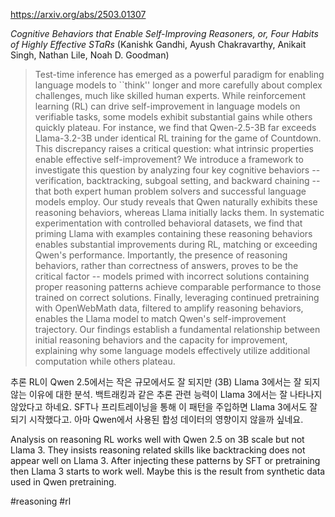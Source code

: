 https://arxiv.org/abs/2503.01307

*Cognitive Behaviors that Enable Self-Improving Reasoners, or, Four Habits of Highly Effective STaRs* (Kanishk Gandhi, Ayush Chakravarthy, Anikait Singh, Nathan Lile, Noah D. Goodman)

> Test-time inference has emerged as a powerful paradigm for enabling language models to ``think'' longer and more carefully about complex challenges, much like skilled human experts. While reinforcement learning (RL) can drive self-improvement in language models on verifiable tasks, some models exhibit substantial gains while others quickly plateau. For instance, we find that Qwen-2.5-3B far exceeds Llama-3.2-3B under identical RL training for the game of Countdown. This discrepancy raises a critical question: what intrinsic properties enable effective self-improvement? We introduce a framework to investigate this question by analyzing four key cognitive behaviors -- verification, backtracking, subgoal setting, and backward chaining -- that both expert human problem solvers and successful language models employ. Our study reveals that Qwen naturally exhibits these reasoning behaviors, whereas Llama initially lacks them. In systematic experimentation with controlled behavioral datasets, we find that priming Llama with examples containing these reasoning behaviors enables substantial improvements during RL, matching or exceeding Qwen's performance. Importantly, the presence of reasoning behaviors, rather than correctness of answers, proves to be the critical factor -- models primed with incorrect solutions containing proper reasoning patterns achieve comparable performance to those trained on correct solutions. Finally, leveraging continued pretraining with OpenWebMath data, filtered to amplify reasoning behaviors, enables the Llama model to match Qwen's self-improvement trajectory. Our findings establish a fundamental relationship between initial reasoning behaviors and the capacity for improvement, explaining why some language models effectively utilize additional computation while others plateau.

추론 RL이 Qwen 2.5에서는 작은 규모에서도 잘 되지만 (3B) Llama 3에서는 잘 되지 않는 이유에 대한 분석. 백트래킹과 같은 추론 관련 능력이 Llama 3에서는 잘 나타나지 않았다고 하네요. SFT나 프리트레이닝을 통해 이 패턴을 주입하면 Llama 3에서도 잘 되기 시작했다고. 아마 Qwen에서 사용된 합성 데이터의 영향이지 않을까 싶네요.

<english>
Analysis on reasoning RL works well with Qwen 2.5 on 3B scale but not Llama 3. They insists reasoning related skills like backtracking does not appear well on Llama 3. After injecting these patterns by SFT or pretraining then Llama 3 starts to work well. Maybe this is the result from synthetic data used in Qwen pretraining.
</english>

#reasoning #rl 